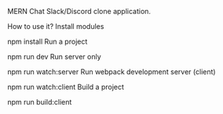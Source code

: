 MERN Chat
Slack/Discord clone application.

How to use it?
Install modules

npm install
Run a project

npm run dev
Run server only

npm run watch:server
Run webpack development server (client)

npm run watch:client
Build a project

npm run build:client
